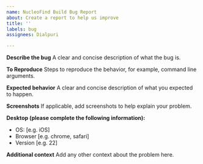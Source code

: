 ```yaml
---
name: NucleoFind Build Bug Report
about: Create a report to help us improve
title: ''
labels: bug
assignees: Dialpuri

---
```


**Describe the bug**
A clear and concise description of what the bug is.

**To Reproduce**
Steps to reproduce the behavior, for example, command line arguments.

**Expected behavior**
A clear and concise description of what you expected to happen.

**Screenshots**
If applicable, add screenshots to help explain your problem.

**Desktop (please complete the following information):**
 - OS: [e.g. iOS]
 - Browser [e.g. chrome, safari]
 - Version [e.g. 22]

**Additional context**
Add any other context about the problem here.
